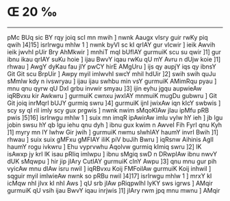 # Œ 20 ‰
---
pMc BUq sic BY rqy joiq scI mn mwih ] nwnk Aaugx vIsry guir rwKy
piq qwih ]4]15] isrIrwgu mhlw 1 ] nwnk byVI sc kI qrIAY gur
vIcwir ] ieik Awvih ieik jwvhI pUir Bry AhMkwir ] mnhiT mqI bUfIAY
gurmuiK scu su qwir ]1] gur ibnu ikau qrIAY suKu hoie ] ijau BwvY iqau
rwKu qU mY Avru n dUjw koie ]1] rhwau ] AwgY dyKau fau jlY pwCY hirE
AMgUru ] ijs qy aupjY iqs qy ibnsY Git Git scu BrpUir ] Awpy myil
imlwvhI swcY mhil hdUir ]2] swih swih quJu sMmlw kdy n ivswryau ]
ijau ijau swhbu min vsY gurmuiK AMimRqu pyau ] mnu qnu qyrw qU DxI grbu
invwir smyau ]3] ijin eyhu jgqu aupwieAw iqRBvxu kir Awkwru ] gurmuiK
cwnxu jwxIAY mnmuiK mugDu gubwru ] Git Git joiq inrMqrI bUJY gurmiq
swru ]4] gurmuiK ijnI jwixAw iqn kIcY swbwis ] scy sy qI ril imly scy
gux prgwis ] nwnk nwim sMqoKIAw jIau ipMfu pRB pwis ]5]16] isrIrwgu
mhlw 1 ] suix mn imqR ipAwirAw imlu vylw hY ieh ] jb lgu jobin swsu
hY qb lgu iehu qnu dyh ] ibnu gux kwim n AwveI Fih FyrI qnu Kyh ]1]
myry mn lY lwhw Gir jwih ] gurmuiK nwmu slwhIAY haumY invrI Bwih ]1]
rhwau ] suix suix gMFxu gMFIAY iliK piV buJih Bwru ] iqRsnw Aihinis
AglI haumY rogu ivkwru ] Ehu vyprvwhu Aqolvw gurmiq kImiq swru ]2]
lK isAwxp jy krI lK isau pRIiq imlwpu ] ibnu sMgiq swD n DRwpIAw
ibnu nwvY dUK sMqwpu ] hir jip jIAry CutIAY gurmuiK cInY Awpu ]3] qnu
mnu gur pih vyicAw mnu dIAw isru nwil ] iqRBvxu Koij FMFoilAw gurmuiK
Koij inhwil ] sqguir myil imlwieAw nwnk so pRBu nwil ]4]17]
isrIrwgu mhlw 1 ] mrxY kI icMqw nhI jIvx kI nhI Aws ] qU srb jIAw
pRiqpwlhI lyKY sws igrws ] AMqir gurmuiK qU vsih ijau BwvY iqau
inrjwis ]1] jIAry rwm jpq mnu mwnu ] AMqir
####
